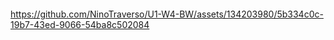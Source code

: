 <p align = "center">
  <img href="https://github.com/NinoTraverso/U1-W4-BW/assets/134203980/5b334c0c-19b7-43ed-9066-54ba8c502084"/>
</p>



https://github.com/NinoTraverso/U1-W4-BW/assets/134203980/5b334c0c-19b7-43ed-9066-54ba8c502084

